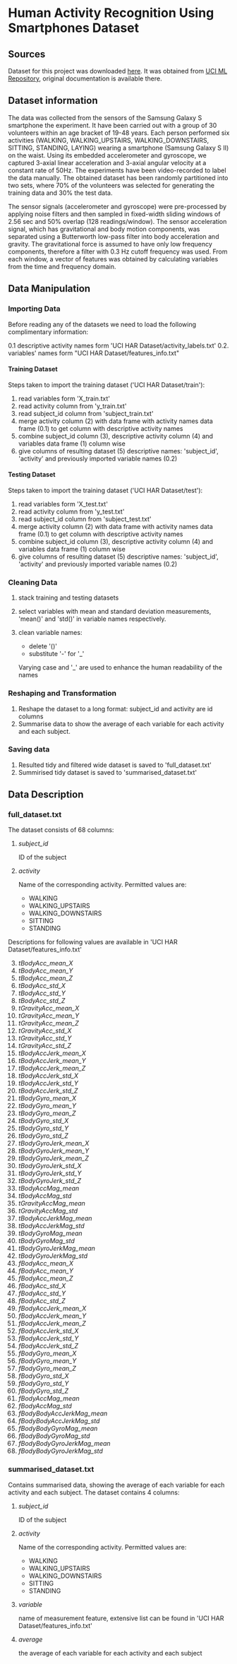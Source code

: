 # Human Activity Recognition Using Smartphones Dataset

## Sources

Dataset for this project was downloaded [here](https://d396qusza40orc.cloudfront.net/getdata%2Fprojectfiles%2FUCI%20HAR%20Dataset.zip). It was obtained from [UCI ML Repository](https://archive.ics.uci.edu/ml/datasets/Human+Activity+Recognition+Using+Smartphones), original documentation is available there.

## Dataset information

The data was collected from the sensors of the Samsung Galaxy S smartphone the experiment. It have been carried out with a group of 30 volunteers within an age bracket of 19-48 years. Each person performed six activities (WALKING, WALKING_UPSTAIRS, WALKING_DOWNSTAIRS, SITTING, STANDING, LAYING) wearing a smartphone (Samsung Galaxy S II) on the waist. Using its embedded accelerometer and gyroscope, we captured 3-axial linear acceleration and 3-axial angular velocity at a constant rate of 50Hz. The experiments have been video-recorded to label the data manually. The obtained dataset has been randomly partitioned into two sets, where 70% of the volunteers was selected for generating the training data and 30% the test data.

The sensor signals (accelerometer and gyroscope) were pre-processed by applying noise filters and then sampled in fixed-width sliding windows of 2.56 sec and 50% overlap (128 readings/window). The sensor acceleration signal, which has gravitational and body motion components, was separated using a Butterworth low-pass filter into body acceleration and gravity. The gravitational force is assumed to have only low frequency components, therefore a filter with 0.3 Hz cutoff frequency was used. From each window, a vector of features was obtained by calculating variables from the time and frequency domain.

## Data Manipulation

### Importing Data

Before reading any of the datasets we need to load the following complimentary information:

0.1 descriptive activity names form 'UCI HAR Dataset/activity_labels.txt'
0.2. variables' names form "UCI HAR Dataset/features_info.txt"

#### Training Dataset

Steps taken to import the training dataset ('UCI HAR Dataset/train'):

1. read variables form 'X_train.txt'
2. read activity column from 'y_train.txt'
3. read subject_id column from 'subject_train.txt'
4. merge activity column (2) with data frame with activity names data frame (0.1) to get column with descriptive activity names
5. combine subject_id column (3), descriptive activity column (4) and variables data frame (1) column wise
6. give columns of resulting dataset (5) descriptive names: 'subject_id', 'activity' and previously imported variable names (0.2)

#### Testing Dataset

Steps taken to import the training dataset ('UCI HAR Dataset/test'):

1. read variables form 'X_test.txt'
2. read activity column from 'y_test.txt'
3. read subject_id column from 'subject_test.txt'
4. merge activity column (2) with data frame with activity names data frame (0.1) to get column with descriptive activity names
5. combine subject_id column (3), descriptive activity column (4) and variables data frame (1) column wise
6. give columns of resulting dataset (5) descriptive names: 'subject_id', 'activity' and previously imported variable names (0.2)

### Cleaning Data

1. stack training and testing datasets
2. select variables with mean and standard deviation measurements, 'mean()' and 'std()' in variable names respectively.
3. clean variable names:
    - delete '()'
    - substitute '-' for '_'
    
    Varying case and '_' are used to enhance the human readability of the names

### Reshaping and Transformation

1. Reshape the dataset to a long format: subject_id and activity are id columns
2. Summarise data to show the average of each variable for each activity and each subject.

### Saving data

1. Resulted tidy and filtered wide dataset is saved to 'full_dataset.txt'
2. Summirised tidy dataset is saved to 'summarised_dataset.txt'


## Data Description

### full_dataset.txt

The dataset consists of 68 columns:

1. *subject_id*

   ID of the subject
2. *activity*

   Name of the corresponding activity. Permitted values are:
   - WALKING
   - WALKING_UPSTAIRS
   - WALKING_DOWNSTAIRS
   - SITTING
   - STANDING
   
Descriptions for following values are available in 'UCI HAR Dataset/features_info.txt'

3. *tBodyAcc_mean_X*
4. *tBodyAcc_mean_Y*
5. *tBodyAcc_mean_Z*
6. *tBodyAcc_std_X*
7. *tBodyAcc_std_Y*
8. *tBodyAcc_std_Z*
9. *tGravityAcc_mean_X*
10. *tGravityAcc_mean_Y*
11. *tGravityAcc_mean_Z*
12. *tGravityAcc_std_X*
13. *tGravityAcc_std_Y*
14. *tGravityAcc_std_Z*
15. *tBodyAccJerk_mean_X*
16. *tBodyAccJerk_mean_Y*
17. *tBodyAccJerk_mean_Z*
18. *tBodyAccJerk_std_X*
19. *tBodyAccJerk_std_Y*
20. *tBodyAccJerk_std_Z*
21. *tBodyGyro_mean_X*
22. *tBodyGyro_mean_Y*
23. *tBodyGyro_mean_Z*
24. *tBodyGyro_std_X*
25. *tBodyGyro_std_Y*
26. *tBodyGyro_std_Z*
27. *tBodyGyroJerk_mean_X*
28. *tBodyGyroJerk_mean_Y*
29. *tBodyGyroJerk_mean_Z*
30. *tBodyGyroJerk_std_X*
31. *tBodyGyroJerk_std_Y*
32. *tBodyGyroJerk_std_Z*
33. *tBodyAccMag_mean*
34. *tBodyAccMag_std*
35. *tGravityAccMag_mean*
36. *tGravityAccMag_std*
37. *tBodyAccJerkMag_mean*
38. *tBodyAccJerkMag_std*
39. *tBodyGyroMag_mean*
40. *tBodyGyroMag_std*
41. *tBodyGyroJerkMag_mean*
42. *tBodyGyroJerkMag_std*
43. *fBodyAcc_mean_X*
44. *fBodyAcc_mean_Y*
45. *fBodyAcc_mean_Z*
46. *fBodyAcc_std_X*
47. *fBodyAcc_std_Y*
48. *fBodyAcc_std_Z*
49. *fBodyAccJerk_mean_X*
50. *fBodyAccJerk_mean_Y*
51. *fBodyAccJerk_mean_Z*
52. *fBodyAccJerk_std_X*
53. *fBodyAccJerk_std_Y*
54. *fBodyAccJerk_std_Z*
55. *fBodyGyro_mean_X*
56. *fBodyGyro_mean_Y*
57. *fBodyGyro_mean_Z*
58. *fBodyGyro_std_X*
59. *fBodyGyro_std_Y*
60. *fBodyGyro_std_Z*
61. *fBodyAccMag_mean*
62. *fBodyAccMag_std*
63. *fBodyBodyAccJerkMag_mean*
64. *fBodyBodyAccJerkMag_std*
65. *fBodyBodyGyroMag_mean*
66. *fBodyBodyGyroMag_std*
67. *fBodyBodyGyroJerkMag_mean*
68. *fBodyBodyGyroJerkMag_std*

### summarised_dataset.txt

Contains summarised data, showing the average of each variable for each activity and each subject. The dataset contains 4 columns:

1. *subject_id*

   ID of the subject
2. *activity*

   Name of the corresponding activity. Permitted values are:
   - WALKING
   - WALKING_UPSTAIRS
   - WALKING_DOWNSTAIRS
   - SITTING
   - STANDING
3. *variable*

    name of measurement feature, extensive list can be found in 'UCI HAR Dataset/features_info.txt'
   
4. *average*

    the average of each variable for each activity and each subject